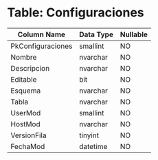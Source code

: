 # Table: Configuraciones

| Column Name | Data Type | Nullable |
|-------------|-----------|----------|
| PkConfiguraciones | smallint | NO |
| Nombre | nvarchar | NO |
| Descripcion | nvarchar | NO |
| Editable | bit | NO |
| Esquema | nvarchar | NO |
| Tabla | nvarchar | NO |
| UserMod | smallint | NO |
| HostMod | nvarchar | NO |
| VersionFila | tinyint | NO |
| FechaMod | datetime | NO |
